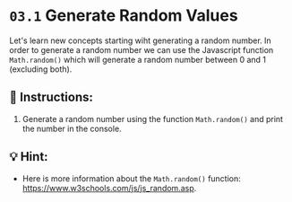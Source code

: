 # `03.1` Generate Random Values

Let's learn new concepts starting wiht generating a random number. In order to generate a random number we can use the Javascript function `Math.random()` which will generate a random number between 0 and 1 (excluding both).

## 📝 Instructions:

1. Generate a random number using the function `Math.random()` and print the number in the console.

## 💡 Hint:

+ Here is more information about the `Math.random()` function: https://www.w3schools.com/js/js_random.asp.